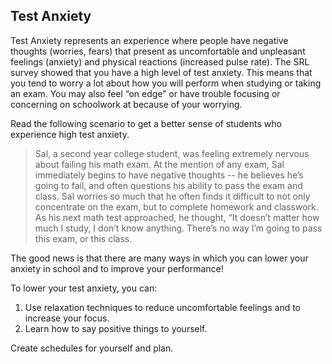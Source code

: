 ## Test Anxiety

Test Anxiety represents an experience where people have negative thoughts (worries, fears) that present as uncomfortable and unpleasant feelings (anxiety) and physical reactions (increased pulse rate). The SRL survey showed that you have a high level of test anxiety. This means that you tend to worry a lot about how you will perform when studying or taking an exam. You may also feel “on edge” or have trouble focusing or concerning on schoolwork at because of your worrying. 

Read the following scenario to get a better sense of students who experience high test anxiety.

> Sal, a second year college student, was feeling extremely nervous about failing his math exam. At the mention of any exam, Sal immediately begins to have negative thoughts -- he believes he’s going to fail, and often questions his ability to pass the exam and class. Sal worries so much that he often finds it difficult to not only concentrate on the exam, but to complete homework and classwork. As his next math test approached, he thought, “It doesn’t matter how much I study, I don’t know anything. There’s no way I’m going to pass this exam, or this class.

The good news is that there are many ways in which you can lower your anxiety in school and to improve your performance! 

To lower your test anxiety, you can:

1.	Use relaxation techniques to reduce uncomfortable feelings and to increase your focus. 
2.	Learn how to say positive things to yourself.

Create schedules for yourself and plan.
